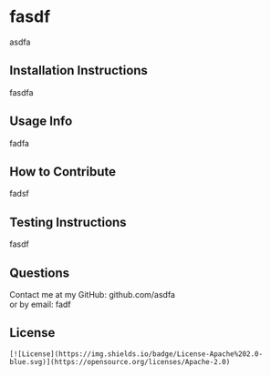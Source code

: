 # fasdf

  asdfa

  ## Installation Instructions

  fasdfa

  ## Usage Info

  fadfa

  ## How to Contribute

  fadsf

  ## Testing Instructions

  fasdf

  ## Questions

  Contact me at my GitHub: github.com/asdfa  
  or by email: fadf

  ## License
    
    [![License](https://img.shields.io/badge/License-Apache%202.0-blue.svg)](https://opensource.org/licenses/Apache-2.0)
    
